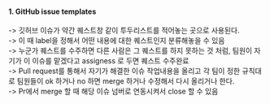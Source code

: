 #### 1. GitHub issue templates <br>
-> 깃허브 이슈가 약간 퀘스트창 같이 투두리스트를 적어놓는 곳으로 사용된다. <br>
-> 이 때 label을 정해서 어떤 내용에 대한 퀘스트인지 분류해놓을 수 있음 <br>
-> 누군가 퀘스트를 수주하면 다른 사람은 그 퀘스트를 하지 못하는 것 처럼, 팀원이 자기가 이 이슈를 맡겠다고 assigness 로 두면 퀘스트 수주완료 <br>
-> Pull request를 통해서 자기가 해결한 이슈 작업내용을 올리고 각 팀이 정한 규칙대로 팀원들이 ok 하거나 no 하면 merge 하거나 수정해서 다시 올리거나 한다. <br>
-> Pr에서 merge 할 때 해당 이슈 넘버로 연동시켜서 close 할 수 있음 <br>
